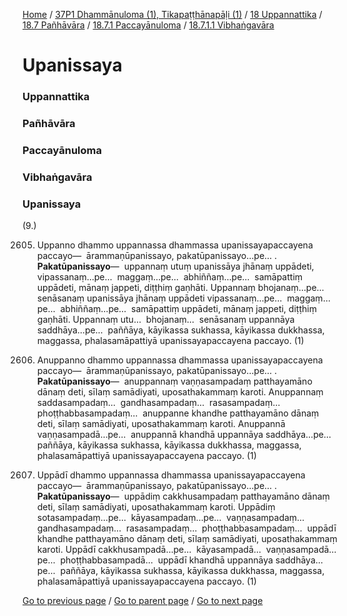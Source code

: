 
[Home](/) / [37P1 Dhammānuloma (1), Tikapaṭṭhānapāḷi (1)](/tipitaka/37P1.md) / [18 Uppannattika](/tipitaka/37P1/18.md) / [18.7 Pañhāvāra](/tipitaka/37P1/18/18.7.md) / [18.7.1 Paccayānuloma](/tipitaka/37P1/18/18.7/18.7.1.md) / [18.7.1.1 Vibhaṅgavāra](/tipitaka/37P1/18/18.7/18.7.1/18.7.1.1.md)

# Upanissaya

### Uppannattika

### Pañhāvāra

### Paccayānuloma

### Vibhaṅgavāra

### Upanissaya

(9.)

2605. Uppanno dhammo uppannassa dhammassa upanissayapaccayena paccayo—  ārammaṇūpanissayo, pakatūpanissayo…pe… . **Pakatūpanissayo**—  uppannaṃ utuṃ upanissāya jhānaṃ uppādeti, vipassanaṃ…pe…  maggaṃ…pe…  abhiññaṃ…pe…  samāpattiṃ uppādeti, mānaṃ jappeti, diṭṭhiṃ gaṇhāti. Uppannaṃ bhojanaṃ…pe…  senāsanaṃ upanissāya jhānaṃ uppādeti vipassanaṃ…pe…  maggaṃ…pe…  abhiññaṃ…pe…  samāpattiṃ uppādeti, mānaṃ jappeti, diṭṭhiṃ gaṇhāti. Uppannaṃ utu…  bhojanaṃ…  senāsanaṃ uppannāya saddhāya…pe…  paññāya, kāyikassa sukhassa, kāyikassa dukkhassa, maggassa, phalasamāpattiyā upanissayapaccayena paccayo. (1)

2606. Anuppanno dhammo uppannassa dhammassa upanissayapaccayena paccayo—  ārammaṇūpanissayo, pakatūpanissayo…pe… . **Pakatūpanissayo**—  anuppannaṃ vaṇṇasampadaṃ patthayamāno dānaṃ deti, sīlaṃ samādiyati, uposathakammaṃ karoti. Anuppannaṃ saddasampadaṃ…  gandhasampadaṃ…  rasasampadaṃ…  phoṭṭhabbasampadaṃ…  anuppanne khandhe patthayamāno dānaṃ deti, sīlaṃ samādiyati, uposathakammaṃ karoti. Anuppannā vaṇṇasampadā…pe…  anuppannā khandhā uppannāya saddhāya…pe…  paññāya, kāyikassa sukhassa, kāyikassa dukkhassa, maggassa, phalasamāpattiyā upanissayapaccayena paccayo. (1)

2607. Uppādī dhammo uppannassa dhammassa upanissayapaccayena paccayo—  ārammaṇūpanissayo, pakatūpanissayo…pe… . **Pakatūpanissayo**—  uppādiṃ cakkhusampadaṃ patthayamāno dānaṃ deti, sīlaṃ samādiyati, uposathakammaṃ karoti. Uppādiṃ sotasampadaṃ…pe…  kāyasampadaṃ…pe…  vaṇṇasampadaṃ…  gandhasampadaṃ…  rasasampadaṃ…  phoṭṭhabbasampadaṃ…  uppādī khandhe patthayamāno dānaṃ deti, sīlaṃ samādiyati, uposathakammaṃ karoti. Uppādī cakkhusampadā…pe…  kāyasampadā…  vaṇṇasampadā…pe…  phoṭṭhabbasampadā…  uppādī khandhā uppannāya saddhāya…pe…  paññāya, kāyikassa sukhassa, kāyikassa dukkhassa, maggassa, phalasamāpattiyā upanissayapaccayena paccayo. (1)

[Go to previous page](/tipitaka/37P1/18/18.7/18.7.1/18.7.1.1/Nissaya.md) / [Go to parent page](/tipitaka/37P1/18/18.7/18.7.1/18.7.1.1.md) / [Go to next page](/tipitaka/37P1/18/18.7/18.7.1/18.7.1.1/Purejata.md)


